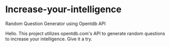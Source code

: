 # Increase-your-intelligence
Random Question Generator using Opentdb API

Hello. This project utilizes opentdb.com's API to generate random questions to increase your intelligence. Give it a try.
